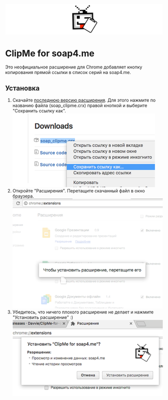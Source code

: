 ![](Assets/header.png)

# ClipMe for soap4.me
Это неофициальное расширение для Chrome добавляет кнопку копирования прямой ссылки в список серий на soap4.me.

## Установка

1. Скачайте [последнюю версию расширения](https://github.com/Davvie/ClipMe-for-soap/releases). Для этого нажмите по названию файла (soap_clipme.crx) правой кнопкой и выберите "Сохранить ссылку как".
![Screenshot 1](Assets/screen1.png)
2. Откройте "Расширения". Перетащите скачанный файл в окно браузера.
![Screenshot 2](Assets/screen2.png)
3. Убедитесь, что ничего плохого расширение не делает и нажмите "Установить расширение" :)
![Screenshot 3](Assets/screen3.png)
